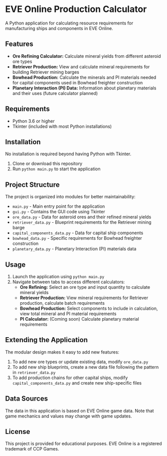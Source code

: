 # EVE Online Production Calculator

A Python application for calculating resource requirements for manufacturing ships and components in EVE Online.

## Features

- **Ore Refining Calculator:** Calculate mineral yields from different asteroid ore types
- **Retriever Production:** View and calculate mineral requirements for building Retriever mining barges
- **Bowhead Production:** Calculate the minerals and PI materials needed for capital components used in Bowhead freighter construction
- **Planetary Interaction (PI) Data:** Information about planetary materials and their uses (future calculator planned)

## Requirements

- Python 3.6 or higher
- Tkinter (included with most Python installations)

## Installation

No installation is required beyond having Python with Tkinter.

1. Clone or download this repository
2. Run `python main.py` to start the application

## Project Structure

The project is organized into modules for better maintainability:

- `main.py` - Main entry point for the application
- `gui.py` - Contains the GUI code using Tkinter
- `ore_data.py` - Data for asteroid ores and their refined mineral yields
- `retriever_data.py` - Blueprint requirements for the Retriever mining barge
- `capital_components_data.py` - Data for capital ship components
- `bowhead_data.py` - Specific requirements for Bowhead freighter construction
- `planetary_data.py` - Planetary Interaction (PI) materials data

## Usage

1. Launch the application using `python main.py`
2. Navigate between tabs to access different calculators:
   - **Ore Refining:** Select an ore type and input quantity to calculate mineral yields
   - **Retriever Production:** View mineral requirements for Retriever production, calculate batch requirements
   - **Bowhead Production:** Select components to include in calculation, view total mineral and PI material requirements
   - **PI Calculator:** (Coming soon) Calculate planetary material requirements

## Extending the Application

The modular design makes it easy to add new features:

1. To add new ore types or update existing data, modify `ore_data.py`
2. To add new ship blueprints, create a new data file following the pattern in `retriever_data.py`
3. To add production chains for other capital ships, modify `capital_components_data.py` and create new ship-specific files

## Data Sources

The data in this application is based on EVE Online game data. Note that game mechanics and values may change with game updates.

## License

This project is provided for educational purposes. EVE Online is a registered trademark of CCP Games.
